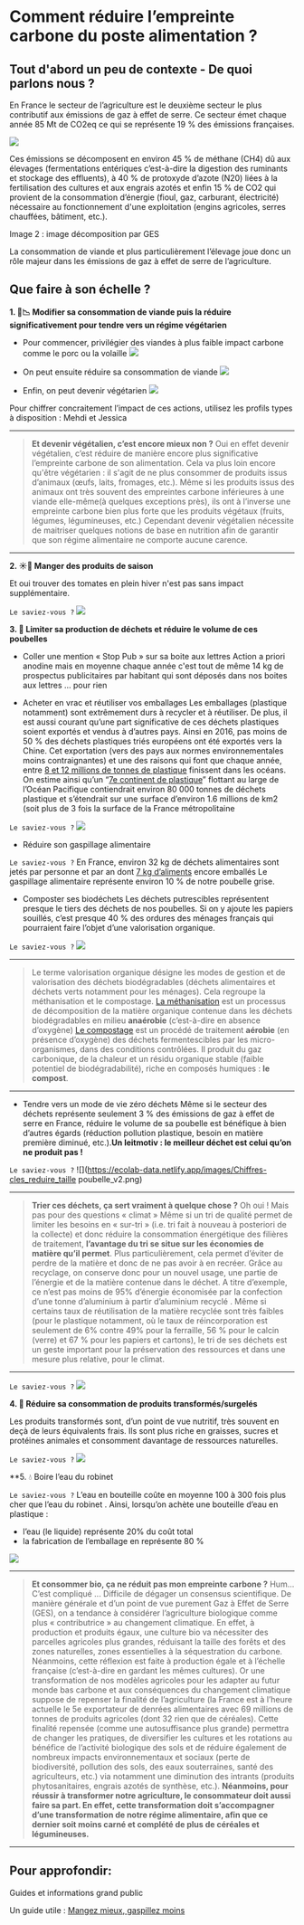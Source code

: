 # **Comment réduire l’empreinte carbone du poste alimentation ?**

## Tout d'abord un peu de contexte - De quoi parlons nous ?

En France le secteur de l’agriculture est le deuxième secteur le plus contributif aux émissions de gaz à effet de serre. Ce secteur émet chaque année 85 Mt de CO2eq ce qui se représente 19 % des émissions françaises.

![](https://ecolab-data.netlify.app/images/HCC_emissions_secteur_alimentation.PNG)

Ces émissions se décomposent en environ 45 % de méthane (CH4) dû aux élevages (fermentations entériques c’est-à-dire la digestion des ruminants et stockage des effluents), à 40 % de protoxyde d’azote (N20) liées à la fertilisation des cultures et aux engrais azotés et enfin 15 % de CO2 qui provient de la consommation d’énergie (fioul, gaz, carburant, électricité) nécessaire au fonctionnement d'une exploitation (engins agricoles, serres chauffées, bâtiment, etc.).

Image 2 : image décomposition par GES

La consommation de viande et plus particulièrement l’élevage joue donc un rôle majeur dans les émissions de gaz à effet de serre de l’agriculture.

## Que faire à son échelle ?

**1. 🥩📉 Modifier sa consommation de viande puis la réduire significativement pour tendre vers un régime végétarien**

- Pour commencer, privilégier des viandes à plus faible impact carbone comme le porc ou la volaille
![](https://ecolab-data.netlify.app/images/Plats_viandes_GES.PNG )

- On peut ensuite réduire sa consommation de viande
![](https://ecolab-data.netlify.app/images/Chiffres-cles_reduire_sa_consommation_viande_v2.png)

- Enfin, on peut devenir végétarien
![](https://ecolab-data.netlify.app/images/Chiffres-cles_reduire_produits_laitiers_v2.png)

Pour chiffrer concraitement l’impact de ces actions, utilisez les profils types à disposition : Mehdi et Jessica

---
> **Et devenir végétalien, c’est encore mieux non ?**
> Oui en effet devenir végétalien, c’est réduire de manière encore plus significative l’empreinte carbone de son alimentation. Cela va plus loin encore qu'être végétarien : il s'agit de ne plus consommer de produits issus d’animaux (œufs, laits, fromages, etc.). Même si les produits issus des animaux ont très souvent des empreintes carbone inférieures à une viande elle-même(à quelques exceptions près), ils ont à l’inverse une empreinte carbone bien plus forte que les produits végétaux (fruits, légumes, légumineuses, etc.)
> Cependant devenir végétalien nécessite de maitriser quelques notions de base en nutrition afin de garantir que son régime alimentaire ne comporte aucune carence.
---

**2. ☀️🍅 Manger des produits de saison**

Et oui trouver des tomates en plein hiver n'est pas sans impact supplémentaire.

`Le saviez-vous ?`
![](https://ecolab-data.netlify.app/images/Chiffres-cles_consommer_produits_saison_circuits_courts_v2.png)

**3. 🚯 Limiter sa production de déchets et réduire le volume de ces poubelles**

- Coller une mention « Stop Pub » sur sa boite aux lettres
Action a priori anodine mais en moyenne chaque année c'est tout de même 14 kg de prospectus publicitaires par habitant qui sont déposés dans nos boites aux lettres … pour rien

- Acheter en vrac et réutiliser vos emballages
Les emballages (plastique notamment) sont extrêmement durs à recycler et à réutiliser. De plus, il est aussi courant qu’une part significative de ces déchets plastiques soient exportés et vendus à d’autres pays. Ainsi en 2016, pas moins de 50 % des déchets plastiques triés européens ont été exportés vers la Chine. Cet exportation (vers des pays aux normes environnementales moins contraignantes) et une des raisons qui font que chaque année, entre [8 et 12 millions de tonnes de plastique](https://www.greenpeace.fr/pollution-oceans-limpact-plastiques/) finissent dans les océans. On estime ainsi qu’un “[7e continent de plastique](https://assets.theoceancleanup.com/app/uploads/2019/04/Lebreton2018_SciRep.pdf)” flottant au large de l’Océan Pacifique contiendrait environ 80 000 tonnes de déchets plastique et s’étendrait sur une surface d’environ 1.6 millions de km2 (soit plus de 3 fois la surface de la France métropolitaine

`Le saviez-vous ?`
![](https://ecolab-data.netlify.app/images/Chiffres-cles_vrac_v2.png)

- Réduire son gaspillage alimentaire

`Le saviez-vous ?`
En France, environ 32 kg de déchets alimentaires sont jetés par personne et par an dont [7 kg d’aliments](https://www.casuffitlegachis.fr/) encore emballés
Le gaspillage alimentaire représente environ 10 % de notre poubelle grise.

- Composter ses biodéchets
Les déchets putrescibles représentent presque le tiers des déchets de nos poubelles. Si on y ajoute les papiers souillés, c’est presque 40 % des ordures des ménages français qui pourraient faire l’objet d’une valorisation organique.

`Le saviez-vous ?`
![](https://ecolab-data.netlify.app/images/Chiffres-cles_biodechets_v2.png)

---
> Le terme valorisation organique désigne les modes de gestion et de valorisation des déchets biodégradables (déchets alimentaires et déchets verts notamment pour les ménages). Cela regroupe la méthanisation et le compostage.
> [La méthanisation](https://www.fnade.org/fr/produire-matieres-energie/valorisation-organique) est un processus de décomposition de la matière organique contenue dans les déchets biodégradables en milieu **anaérobie** (c’est-à-dire en absence d’oxygène)
> [Le compostage](https://www.fnade.org/fr/produire-matieres-energie/valorisation-organique) est un procédé de traitement **aérobie** (en présence d’oxygène) des déchets fermentescibles par les micro-organismes, dans des conditions contrôlées. Il produit du gaz carbonique, de la chaleur et un résidu organique stable (faible potentiel de biodégradabilité), riche en composés humiques : **le compost**.
---

- Tendre vers un mode de vie zéro déchets
Même si le secteur des déchets représente seulement 3 % des émissions de gaz à effet de serre en France, réduire le volume de sa poubelle est bénéfique à bien d’autres égards (réduction pollution plastique, besoin en matière première diminué, etc.).**Un leitmotiv : le meilleur déchet est celui qu’on ne produit pas !**

`Le saviez-vous ?`
![](https://ecolab-data.netlify.app/images/Chiffres-cles_reduire_taille poubelle_v2.png)

---
> **Trier ces déchets, ça sert vraiment à quelque chose ?**
> Oh oui ! Mais pas pour des questions « climat »
> Même si un tri de qualité permet de limiter les besoins en « sur-tri » (i.e. tri fait à nouveau à posteriori de la collecte) et donc réduire la consommation énergétique des filières de traitement, **l’avantage du tri se situe sur les économies de matière qu’il permet**. Plus particulièrement, cela permet d’éviter de perdre de la matière et donc de ne pas avoir à en recréer. Grâce au recyclage, on conserve donc pour un nouvel usage, une partie de l’énergie et de la matière contenue dans le déchet. A titre d’exemple, ce n’est pas moins de 95% d’énergie économisée par la confection d’une tonne d’aluminium à partir d’aluminium recyclé .
> Même si certains taux de réutilisation de la matière recyclée sont très faibles (pour le plastique notamment, où le taux de réincorporation est seulement de 6% contre 49% pour la ferraille, 56 % pour le calcin (verre) et 67 % pour les papiers et cartons), le tri de ses déchets est un geste important pour la préservation des ressources et dans une mesure plus relative, pour le climat.
---

`Le saviez-vous ?`
![](https://ecolab-data.netlify.app/images/Chiffres-cles_trier-ses-dechets_v2.png)

**4. 🌭 Réduire sa consommation de produits transformés/surgelés**

Les produits transformés sont, d’un point de vue nutritif, très souvent en deçà de leurs équivalents frais. Ils sont plus riche en graisses, sucres et protéines animales et consomment davantage de ressources naturelles.

`Le saviez-vous ?`
![](https://ecolab-data.netlify.app/images/Chiffres-cles_Se-passer-produits-transformes.png)

**5. 💧 Boire l’eau du robinet

`Le saviez-vous ?`
L’eau en bouteille coûte en moyenne 100 à 300 fois plus cher que l’eau du robinet . Ainsi, lorsqu’on achète une bouteille d’eau en plastique :
- l’eau (le liquide) représente 20% du coût total
- la fabrication de l’emballage en représente 80 %

![](https://ecolab-data.netlify.app/images/Chiffres-cles_eau.png)

---
> **Et consommer bio, ça ne réduit pas mon empreinte carbone ?**
> Hum… C’est compliqué ... Difficile de dégager un consensus scientifique.
> De manière générale et d’un point de vue purement Gaz à Effet de Serre (GES), on a tendance à considérer l’agriculture biologique comme plus « contributrice » au changement climatique. En effet, à production et produits égaux, une culture bio va nécessiter des parcelles agricoles plus grandes, réduisant la taille des forêts et des zones naturelles, zones essentielles à la séquestration du carbone. Néanmoins, cette réflexion est faite à production égale et à l’échelle française (c’est-à-dire en gardant les mêmes cultures). Or une transformation de nos modèles agricoles pour les adapter au futur monde bas carbone et aux conséquences du changement climatique suppose de repenser la finalité de l’agriculture (la France est à l’heure actuelle le 5e exportateur de denrées alimentaires avec 69 millions de tonnes de produits agricoles (dont 32 rien que de céréales). Cette finalité repensée (comme une autosuffisance plus grande) permettra de changer les pratiques, de diversifier les cultures et les rotations au bénéfice de l’activité biologique des sols et de réduire également de nombreux impacts environnementaux et sociaux (perte de biodiversité, pollution des sols, des eaux souterraines, santé des agriculteurs, etc.) via notamment une diminution des intrants (produits phytosanitaires, engrais azotés de synthèse, etc.).
> **Néanmoins, pour réussir à transformer notre agriculture, le consommateur doit aussi faire sa part. En effet, cette transformation doit s’accompagner d’une transformation de notre régime alimentaire, afin que ce dernier soit moins carné et complété de plus de céréales et légumineuses.**
---

## Pour approfondir:

Guides et informations grand public

Un guide utile : [Mangez mieux, gaspillez moins](https://librairie.ademe.fr/consommer-autrement/1947-manger-mieux-gaspiller-moins-9791029708480.html)
